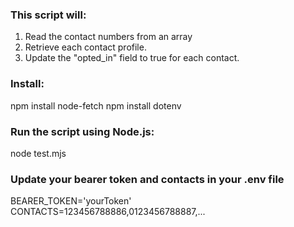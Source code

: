 ### This script will:

1. Read the contact numbers from an array
2. Retrieve each contact profile.
3. Update the "opted_in" field to true for each contact.

### Install:
npm install node-fetch
npm install dotenv

### Run the script using Node.js:
node test.mjs

### Update your bearer token and contacts in your .env file
BEARER_TOKEN='yourToken'
CONTACTS=123456788886,0123456788887,...